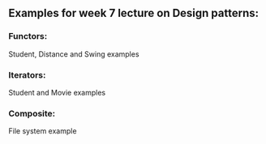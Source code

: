 ## Examples for week 7 lecture on Design patterns:

### Functors: 
  Student, Distance and Swing examples

### Iterators: 
  Student and Movie examples

### Composite: 
  File system example
